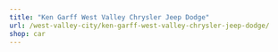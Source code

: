 ```yaml
---
title: "Ken Garff West Valley Chrysler Jeep Dodge"
url: /west-valley-city/ken-garff-west-valley-chrysler-jeep-dodge/
shop: car
---
```

